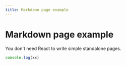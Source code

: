 ```yaml
---
title: Markdown page example
---
```


# Markdown page example

You don't need React to write simple standalone pages.

```js
console.log(xx)
```